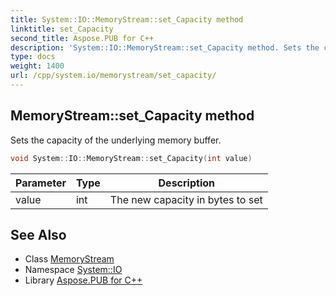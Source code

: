 ```yaml
---
title: System::IO::MemoryStream::set_Capacity method
linktitle: set_Capacity
second_title: Aspose.PUB for C++
description: 'System::IO::MemoryStream::set_Capacity method. Sets the capacity of the underlying memory buffer in C++.'
type: docs
weight: 1400
url: /cpp/system.io/memorystream/set_capacity/
---
```

## MemoryStream::set_Capacity method


Sets the capacity of the underlying memory buffer.

```cpp
void System::IO::MemoryStream::set_Capacity(int value)
```


| Parameter | Type | Description |
| --- | --- | --- |
| value | int | The new capacity in bytes to set |

## See Also

* Class [MemoryStream](../)
* Namespace [System::IO](../../)
* Library [Aspose.PUB for C++](../../../)
